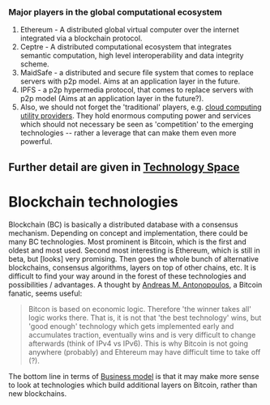 ### Major players in the global computational ecosystem

1.  Ethereum - A distributed global virtual computer over the internet integrated via a blockchain protocol.
2.  Ceptre - A distributed computational ecosystem that integrates semantic computation, high level interoperability and data integrity scheme.
3.  MaidSafe - a distributed and secure file system that comes to replace servers with p2p model. Aims at an application layer in the future.
4.  IPFS - a p2p hypermedia protocol, that comes to replace servers with p2p model (Aims at an application layer in the future?).
5.  Also, we should not forget the 'traditional' players, e.g. [cloud computing utility providers](https://en.wikipedia.org/wiki/Cloud_computing_comparison#Cloud_computing_utility_providers). They hold enormous computing power and services which should not necessary be seen as 'competition' to the emerging technologies -- rather a leverage that can make them even more powerful.

## Further detail are given in [Technology Space](Technology-space)

# Blockchain technologies

Blockchain (BC) is basically a distributed database with a consensus mechanism. Depending on concept and implementation, there could be many BC technologies. Most prominent is Bitcoin, which is the first and oldest and most used. Second most interesting is Ethereum, which is still in beta, but [looks] very promising. Then goes the whole bunch of alternative blockchains, consensus algorithms, layers on top of other chains, etc. It is difficult to find your way around in the forest of these technologies and possibilities / advantages. A thought by [Andreas M. Antonopoulos](https://twitter.com/aantonop), a Bitcoin fanatic, seems useful:

> Bitcon is based on economic logic. Therefore 'the winner takes all' logic works there. That is, it is not that 'the best technology' wins, but 'good enough' technology which gets implemented early and accumulates traction, eventually wins and is very difficult to change afterwards (think of IPv4 vs IPv6). This is why Bitcoin is not going anywhere (probably) and Ehtereum may have difficult time to take off (?).

The bottom line in terms of [Business model](Business-model) is that it may make more sense to look at technologies which build additional layers on Bitcoin, rather than new blockchains.
